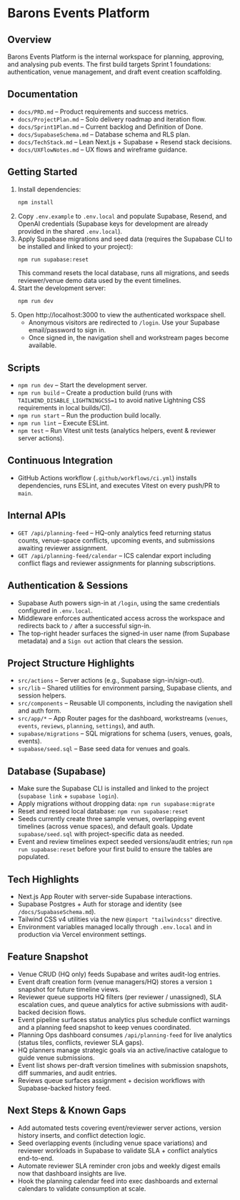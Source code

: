 # Barons Events Platform

## Overview
Barons Events Platform is the internal workspace for planning, approving, and analysing pub events. The first build targets Sprint 1 foundations: authentication, venue management, and draft event creation scaffolding.

## Documentation
- `docs/PRD.md` – Product requirements and success metrics.
- `docs/ProjectPlan.md` – Solo delivery roadmap and iteration flow.
- `docs/Sprint1Plan.md` – Current backlog and Definition of Done.
- `docs/SupabaseSchema.md` – Database schema and RLS plan.
- `docs/TechStack.md` – Lean Next.js + Supabase + Resend stack decisions.
- `docs/UXFlowNotes.md` – UX flows and wireframe guidance.

## Getting Started
1. Install dependencies:
   ```bash
   npm install
   ```
2. Copy `.env.example` to `.env.local` and populate Supabase, Resend, and OpenAI credentials (Supabase keys for development are already provided in the shared `.env.local`).
3. Apply Supabase migrations and seed data (requires the Supabase CLI to be installed and linked to your project):
   ```bash
   npm run supabase:reset
   ```
   This command resets the local database, runs all migrations, and seeds reviewer/venue demo data used by the event timelines.
4. Start the development server:
   ```bash
   npm run dev
   ```
5. Open http://localhost:3000 to view the authenticated workspace shell.
   - Anonymous visitors are redirected to `/login`. Use your Supabase email/password to sign in.
   - Once signed in, the navigation shell and workstream pages become available.

## Scripts
- `npm run dev` – Start the development server.
- `npm run build` – Create a production build (runs with `TAILWIND_DISABLE_LIGHTNINGCSS=1` to avoid native Lightning CSS requirements in local builds/CI).
- `npm run start` – Run the production build locally.
- `npm run lint` – Execute ESLint.
- `npm test` – Run Vitest unit tests (analytics helpers, event & reviewer server actions).

## Continuous Integration
- GitHub Actions workflow (`.github/workflows/ci.yml`) installs dependencies, runs ESLint, and executes Vitest on every push/PR to `main`.

## Internal APIs
- `GET /api/planning-feed` – HQ-only analytics feed returning status counts, venue-space conflicts, upcoming events, and submissions awaiting reviewer assignment.
- `GET /api/planning-feed/calendar` – ICS calendar export including conflict flags and reviewer assignments for planning subscriptions.

## Authentication & Sessions
- Supabase Auth powers sign-in at `/login`, using the same credentials configured in `.env.local`.
- Middleware enforces authenticated access across the workspace and redirects back to `/` after a successful sign-in.
- The top-right header surfaces the signed-in user name (from Supabase metadata) and a `Sign out` action that clears the session.

## Project Structure Highlights
- `src/actions` – Server actions (e.g., Supabase sign-in/sign-out).
- `src/lib` – Shared utilities for environment parsing, Supabase clients, and session helpers.
- `src/components` – Reusable UI components, including the navigation shell and auth form.
- `src/app/*` – App Router pages for the dashboard, workstreams (`venues`, `events`, `reviews`, `planning`, `settings`), and auth.
- `supabase/migrations` – SQL migrations for schema (users, venues, goals, events).
- `supabase/seed.sql` – Base seed data for venues and goals.

## Database (Supabase)
- Make sure the Supabase CLI is installed and linked to the project (`supabase link` + `supabase login`).
- Apply migrations without dropping data: `npm run supabase:migrate`
- Reset and reseed local database: `npm run supabase:reset`
- Seeds currently create three sample venues, overlapping event timelines (across venue spaces), and default goals. Update `supabase/seed.sql` with project-specific data as needed.
- Event and review timelines expect seeded versions/audit entries; run `npm run supabase:reset` before your first build to ensure the tables are populated.

## Tech Highlights
- Next.js App Router with server-side Supabase interactions.
- Supabase Postgres + Auth for storage and identity (see `/docs/SupabaseSchema.md`).
- Tailwind CSS v4 utilities via the new `@import "tailwindcss"` directive.
- Environment variables managed locally through `.env.local` and in production via Vercel environment settings.

## Feature Snapshot
- Venue CRUD (HQ only) feeds Supabase and writes audit-log entries.
- Event draft creation form (venue managers/HQ) stores a version `1` snapshot for future timeline views.
- Reviewer queue supports HQ filters (per reviewer / unassigned), SLA escalation cues, and queue analytics for active submissions with audit-backed decision flows.
- Event pipeline surfaces status analytics plus schedule conflict warnings and a planning feed snapshot to keep venues coordinated.
- Planning Ops dashboard consumes `/api/planning-feed` for live analytics (status tiles, conflicts, reviewer SLA gaps).
- HQ planners manage strategic goals via an active/inactive catalogue to guide venue submissions.
- Event list shows per-draft version timelines with submission snapshots, diff summaries, and audit entries.
- Reviews queue surfaces assignment + decision workflows with Supabase-backed history feed.

## Next Steps & Known Gaps
- Add automated tests covering event/reviewer server actions, version history inserts, and conflict detection logic.
- Seed overlapping events (including venue space variations) and reviewer workloads in Supabase to validate SLA + conflict analytics end-to-end.
- Automate reviewer SLA reminder cron jobs and weekly digest emails now that dashboard insights are live.
- Hook the planning calendar feed into exec dashboards and external calendars to validate consumption at scale.
